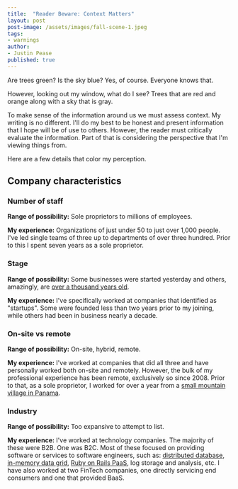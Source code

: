 ```yaml
---
title:  "Reader Beware: Context Matters"
layout: post
post-image: /assets/images/fall-scene-1.jpeg
tags:
- warnings
author:
- Justin Pease
published: true
---
```


Are trees green? Is the sky blue? Yes, of course. Everyone knows that.

However, looking out my window, what do I see? Trees that are red and orange
along with a sky that is gray.

To make sense of the information around us we must assess context. My writing
is no different. I'll do my best to be honest and present information that I
hope will be of use to others. However, the reader must critically evaluate the
information. Part of that is considering the perspective that I'm viewing things
from.

Here are a few details that color my perception.

## Company characteristics

### Number of staff

**Range of possibility:** Sole proprietors to millions of employees.

**My experience:** Organizations of just under 50 to just over 1,000 people. I've
led single teams of three up to departments of over three hundred. Prior to
this I spent seven years as a sole proprietor.

### Stage

**Range of possibility:** Some businesses were started yesterday and others,
amazingly, are [over a thousand years old](https://en.wikipedia.org/wiki/Kongō_Gumi).

**My experience:** I've specifically worked at companies that identified as
"startups". Some were founded less than two years prior to my joining, while
others had been in business nearly a decade.

### On-site vs remote

**Range of possibility:** On-site, hybrid, remote.

**My experience:** I've worked at companies that did all three and have
personally worked both on-site and remotely. However, the bulk of my
professional experience has been remote, exclusively so since 2008. Prior to
that, as a sole proprietor, I worked for over a year from a
[small mountain village in Panama](https://en.wikipedia.org/wiki/Cerro_Punta,_Chiriquí).

### Industry

**Range of possibility:** Too expansive to attempt to list.

**My experience:** I've worked at technology companies. The majority of these
were B2B. One was B2C. Most of these focused on providing software or services
to software engineers, such as: [distributed database](https://riak.com),
[in-memory data grid](https://hazelcast.com),
[Ruby on Rails PaaS](https://www.engineyard.com), log storage and analysis,
etc. I have also worked at two FinTech companies, one directly servicing end
consumers and one that provided BaaS.